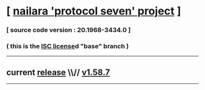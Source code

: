 
# [ [nailara 'protocol seven' project](http://src.nailara.net/) ]

### [ source code version : 20.1968-3434.0 ]

### ( this is the [ISC license](license)d "base" branch )
---
## current [release](https://github.com/anotherlink/nailara/releases) \\\\// [v1.58.7](https://github.com/anotherlink/nailara/releases/tag/v1.58.7)
---
